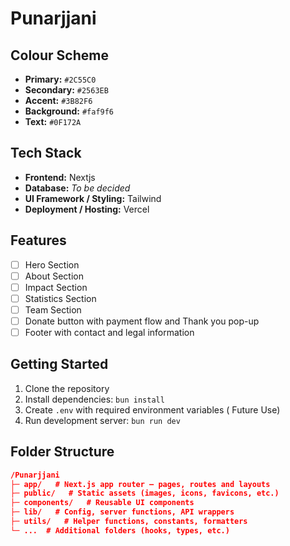 # Punarjjani

## Colour Scheme

* **Primary:** `#2C55C0`   <!-- Softer royal blue -->
* **Secondary:** `#2563EB` <!-- Bright blue -->
* **Accent:** `#3B82F6`    <!-- Standard blue (medium) -->
* **Background:** `#faf9f6` <!-- Pure white -->
* **Text:** `#0F172A`      <!-- Deep navy/near-black -->

## Tech Stack

* **Frontend:** Nextjs
* **Database:** *To be decided*
* **UI Framework / Styling:** Tailwind
* **Deployment / Hosting:** Vercel

## Features

- [ ] Hero Section
- [ ] About Section
- [ ] Impact Section
- [ ] Statistics Section
- [ ] Team Section
- [ ] Donate button with payment flow and Thank you pop-up
- [ ] Footer with contact and legal information

## Getting Started

1. Clone the repository
2. Install dependencies: `bun install`
3. Create `.env` with required environment variables ( Future Use)
4. Run development server: `bun run dev`

## Folder Structure

```json
/Punarjjani
├─ app/   # Next.js app router — pages, routes and layouts
├─ public/   # Static assets (images, icons, favicons, etc.)
├─ components/   # Reusable UI components
├─ lib/   # Config, server functions, API wrappers
├─ utils/   # Helper functions, constants, formatters
└─ ...  # Additional folders (hooks, types, etc.)
```
